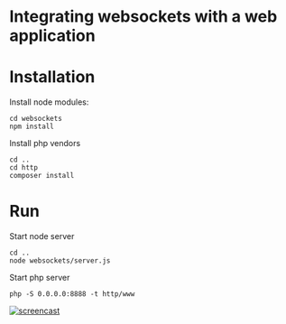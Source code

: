 Integrating websockets with a web application
=======

Installation
====

Install node modules:
```
cd websockets
npm install
```

Install php vendors

```
cd ..
cd http
composer install
```

Run
===

Start node server
```
cd ..
node websockets/server.js
```

Start php server
```
php -S 0.0.0.0:8888 -t http/www
```

[![screencast](http://img.youtube.com/vi/v=vJWmnp3UXZI/0.jpg)](http://www.youtube.com/watch?v=v=vJWmnp3UXZI)

